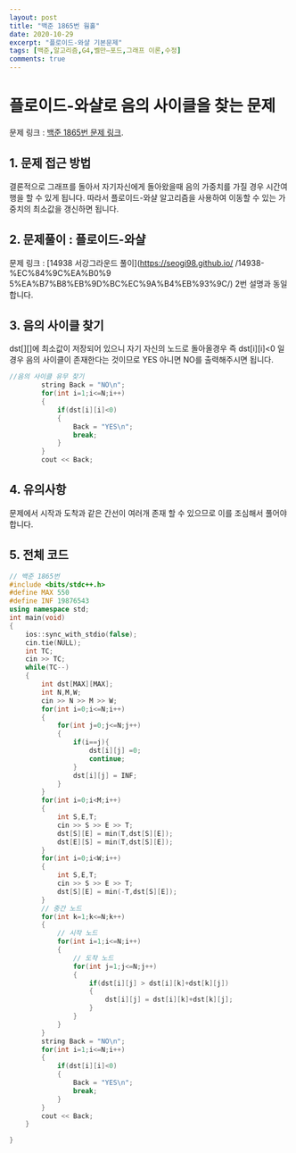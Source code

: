 ```yaml
---
layout: post
title: "백준 1865번 웜홀"
date: 2020-10-29
excerpt: "플로이드-와샬 기본문제"
tags: [백준,알고리즘,G4,벨만–포드,그래프 이론,수정]
comments: true
---
```

# 플로이드-와샬로 음의 사이클을 찾는 문제

문제 링크 : [백준 1865번 문제 링크](https://www.acmicpc.net/problem/1865).

## 1. 문제 접근 방법

결론적으로 그래프를 돌아서 자기자신에게 돌아왔을때 음의 가중치를 가질 경우 시간여행을 할 수 있게 됩니다. 따라서 플로이드-와샬 알고리즘을 사용하여 이동할 수 있는 가중치의 최소값을 갱신하면 됩니다.

## 2. 문제풀이 : 플로이드-와샬 

문제 링크 : [14938 서강그라운드 풀이](https://seogi98.github.io/
/14938-%EC%84%9C%EA%B0%9
5%EA%B7%B8%EB%9D%BC%EC%9A%B4%EB%93%9C/) 2번 설명과 동일합니다.

## 3. 음의 사이클 찾기

dst[][]에 최소값이 저장되어 있으니 자기 자신의 노드로 돌아올경우 즉 dst[i][i]<0 일 경우 음의 사이클이 존재한다는 것이므로 YES 아니면 NO를 출력해주시면 됩니다.

``` c++
//음의 사이클 유무 찾기
        string Back = "NO\n";
        for(int i=1;i<=N;i++)
        {
            if(dst[i][i]<0)
            {
                Back = "YES\n";
                break;
            }
        }
        cout << Back;
```

## 4. 유의사항

문제에서 시작과 도착과 같은 간선이 여러개 존재 할 수 있으므로 이를 조심해서 풀어야합니다.

## 5. 전체 코드
``` c++
// 백준 1865번
#include <bits/stdc++.h>
#define MAX 550
#define INF 19876543
using namespace std;
int main(void)
{
    ios::sync_with_stdio(false);
    cin.tie(NULL); 
    int TC;
    cin >> TC;
    while(TC--)
    {
        int dst[MAX][MAX];
        int N,M,W;
        cin >> N >> M >> W;
        for(int i=0;i<=N;i++)
        {
            for(int j=0;j<=N;j++)
            {
                if(i==j){
                    dst[i][j] =0;
                    continue;
                }
                dst[i][j] = INF;
            }
        }
        for(int i=0;i<M;i++)
        {
            int S,E,T;
            cin >> S >> E >> T;
            dst[S][E] = min(T,dst[S][E]);
            dst[E][S] = min(T,dst[S][E]);
        }
        for(int i=0;i<W;i++)
        {
            int S,E,T;
            cin >> S >> E >> T;
            dst[S][E] = min(-T,dst[S][E]);
        }
        // 중간 노드
        for(int k=1;k<=N;k++)
        {
            // 시작 노드
            for(int i=1;i<=N;i++)
            {
                // 도착 노드
                for(int j=1;j<=N;j++)
                {
                    if(dst[i][j] > dst[i][k]+dst[k][j])
                    {
                        dst[i][j] = dst[i][k]+dst[k][j];
                    }
                }
            }
        }
        string Back = "NO\n";
        for(int i=1;i<=N;i++)
        {
            if(dst[i][i]<0)
            {
                Back = "YES\n";
                break;
            }
        }
        cout << Back;
    }

}
```